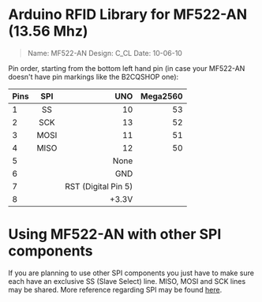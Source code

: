 Arduino RFID Library for MF522-AN (13.56 Mhz)
=================================
> Name: MF522-AN
> Design: C_CL
> Date: 10-06-10

Pin order, starting from the bottom left hand pin
(in case your MF522-AN doesn't have pin markings like the B2CQSHOP one):

| Pins | SPI      | UNO  | Mega2560    |
| ---- |:--------:| ----:| --------:   |
| 1    | SS       |  10  |  53         |
| 2    | SCK      |  13  |  52         |
| 3    | MOSI     |  11  |  51         |
| 4    | MISO     |  12  |  50         |
| 5    |          | None               |
| 6    |          | GND                |
| 7    |          | RST (Digital Pin 5)|
| 8    |          | +3.3V              |

Using MF522-AN with other SPI components
========================================
If you are planning to use other SPI components you just have to make sure each have an exclusive SS (Slave Select) line.
MISO, MOSI and SCK lines may be shared. More reference regarding SPI may be found [here](http://arduino.cc/en/Reference/SPI).
